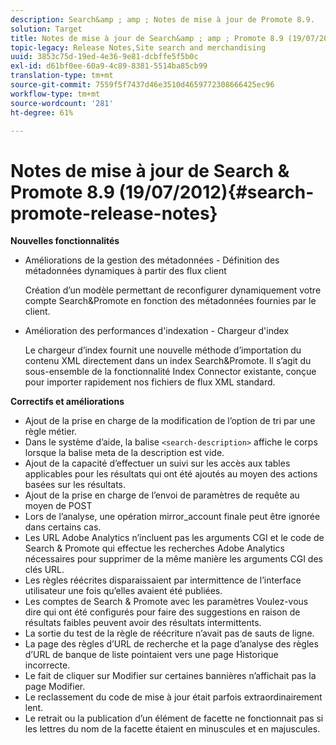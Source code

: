 ```yaml
---
description: Search&amp ; amp ; Notes de mise à jour de Promote 8.9.
solution: Target
title: Notes de mise à jour de Search&amp ; amp ; Promote 8.9 (19/07/2012)
topic-legacy: Release Notes,Site search and merchandising
uuid: 3853c75d-19ed-4e36-9e81-dcbffe5f5b0c
exl-id: d61bf0ee-60a9-4c89-8381-5514ba85cb99
translation-type: tm+mt
source-git-commit: 7559f5f7437d46e3510d4659772308666425ec96
workflow-type: tm+mt
source-wordcount: '281'
ht-degree: 61%

---
```


# Notes de mise à jour de Search &amp; Promote 8.9 (19/07/2012){#search-promote-release-notes}

**Nouvelles fonctionnalités**

* Améliorations de la gestion des métadonnées - Définition des métadonnées dynamiques à partir des flux client

   Création d’un modèle permettant de reconfigurer dynamiquement votre compte Search&amp;Promote en fonction des métadonnées fournies par le client.
* Amélioration des performances d&#39;indexation - Chargeur d&#39;index

   Le chargeur d’index fournit une nouvelle méthode d’importation du contenu XML directement dans un index Search&amp;Promote. Il s’agit du sous-ensemble de la fonctionnalité Index Connector existante, conçue pour importer rapidement nos fichiers de flux XML standard.

**Correctifs et améliorations**

* Ajout de la prise en charge de la modification de l’option de tri par une règle métier.
* Dans le système d’aide, la balise `<search-description>` affiche le corps lorsque la balise meta de la description est vide.
* Ajout de la capacité d’effectuer un suivi sur les accès aux tables applicables pour les résultats qui ont été ajoutés au moyen des actions basées sur les résultats.
* Ajout de la prise en charge de l’envoi de paramètres de requête au moyen de POST
* Lors de l’analyse, une opération mirror_account finale peut être ignorée dans certains cas.
* Les URL Adobe Analytics n’incluent pas les arguments CGI et le code de Search &amp; Promote qui effectue les recherches Adobe Analytics nécessaires pour supprimer de la même manière les arguments CGI des clés URL.
* Les règles réécrites disparaissaient par intermittence de l’interface utilisateur une fois qu’elles avaient été publiées.
* Les comptes de Search &amp; Promote avec les paramètres Voulez-vous dire qui ont été configurés pour faire des suggestions en raison de résultats faibles peuvent avoir des résultats intermittents.
* La sortie du test de la règle de réécriture n’avait pas de sauts de ligne.
* La page des règles d’URL de recherche et la page d’analyse des règles d’URL de banque de liste pointaient vers une page Historique incorrecte.
* Le fait de cliquer sur Modifier sur certaines bannières n’affichait pas la page Modifier.
* Le reclassement du code de mise à jour était parfois extraordinairement lent.
* Le retrait ou la publication d’un élément de facette ne fonctionnait pas si les lettres du nom de la facette étaient en minuscules et en majuscules.
